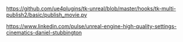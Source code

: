 https://github.com/ue4plugins/tk-unreal/blob/master/hooks/tk-multi-publish2/basic/publish_movie.py

https://www.linkedin.com/pulse/unreal-engine-high-quality-settings-cinematics-daniel-stubbington